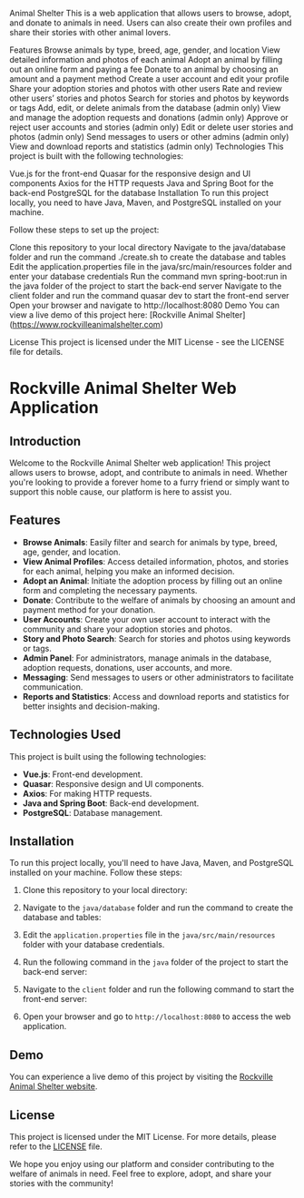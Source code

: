 Animal Shelter
This is a web application that allows users to browse, adopt, and donate to animals in need. Users can also create their own profiles and share their stories with other animal lovers.

Features
Browse animals by type, breed, age, gender, and location
View detailed information and photos of each animal
Adopt an animal by filling out an online form and paying a fee
Donate to an animal by choosing an amount and a payment method
Create a user account and edit your profile
Share your adoption stories and photos with other users
Rate and review other users’ stories and photos
Search for stories and photos by keywords or tags
Add, edit, or delete animals from the database (admin only)
View and manage the adoption requests and donations (admin only)
Approve or reject user accounts and stories (admin only)
Edit or delete user stories and photos (admin only)
Send messages to users or other admins (admin only)
View and download reports and statistics (admin only)
Technologies
This project is built with the following technologies:

Vue.js for the front-end
Quasar for the responsive design and UI components
Axios for the HTTP requests
Java and Spring Boot for the back-end
PostgreSQL for the database
Installation
To run this project locally, you need to have Java, Maven, and PostgreSQL installed on your machine.

Follow these steps to set up the project:

Clone this repository to your local directory
Navigate to the java/database folder and run the command ./create.sh to create the database and tables
Edit the application.properties file in the java/src/main/resources folder and enter your database credentials
Run the command mvn spring-boot:run in the java folder of the project to start the back-end server
Navigate to the client folder and run the command quasar dev to start the front-end server
Open your browser and navigate to http://localhost:8080
Demo
You can view a live demo of this project here: [Rockville Animal Shelter] (https://www.rockvilleanimalshelter.com)

License
This project is licensed under the MIT License - see the LICENSE file for details.


# Rockville Animal Shelter Web Application

## Introduction

Welcome to the Rockville Animal Shelter web application! This project allows users to browse, adopt, and contribute to animals in need. Whether you're looking to provide a forever home to a furry friend or simply want to support this noble cause, our platform is here to assist you.

## Features

- **Browse Animals**: Easily filter and search for animals by type, breed, age, gender, and location.
- **View Animal Profiles**: Access detailed information, photos, and stories for each animal, helping you make an informed decision.
- **Adopt an Animal**: Initiate the adoption process by filling out an online form and completing the necessary payments.
- **Donate**: Contribute to the welfare of animals by choosing an amount and payment method for your donation.
- **User Accounts**: Create your own user account to interact with the community and share your adoption stories and photos.
- **Story and Photo Search**: Search for stories and photos using keywords or tags.
- **Admin Panel**: For administrators, manage animals in the database, adoption requests, donations, user accounts, and more.
- **Messaging**: Send messages to users or other administrators to facilitate communication.
- **Reports and Statistics**: Access and download reports and statistics for better insights and decision-making.

## Technologies Used

This project is built using the following technologies:

- **Vue.js**: Front-end development.
- **Quasar**: Responsive design and UI components.
- **Axios**: For making HTTP requests.
- **Java and Spring Boot**: Back-end development.
- **PostgreSQL**: Database management.

## Installation

To run this project locally, you'll need to have Java, Maven, and PostgreSQL installed on your machine. Follow these steps:

1. Clone this repository to your local directory:

2. Navigate to the `java/database` folder and run the command to create the database and tables:

3. Edit the `application.properties` file in the `java/src/main/resources` folder with your database credentials.

4. Run the following command in the `java` folder of the project to start the back-end server:

5. Navigate to the `client` folder and run the following command to start the front-end server:

6. Open your browser and go to `http://localhost:8080` to access the web application.

## Demo

You can experience a live demo of this project by visiting the [Rockville Animal Shelter website](https://www.rockvilleanimalshelter.com/#/).

## License

This project is licensed under the MIT License. For more details, please refer to the [LICENSE](LICENSE) file.

We hope you enjoy using our platform and consider contributing to the welfare of animals in need. Feel free to explore, adopt, and share your stories with the community!
